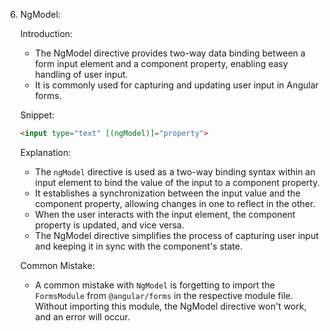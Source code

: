 6. NgModel:

   Introduction:
   - The NgModel directive provides two-way data binding between a form input element and a component property, enabling easy handling of user input.
   - It is commonly used for capturing and updating user input in Angular forms.

   Snippet:
   ```html
   <input type="text" [(ngModel)]="property">
   ```

   Explanation:
   - The `ngModel` directive is used as a two-way binding syntax within an input element to bind the value of the input to a component property.
   - It establishes a synchronization between the input value and the component property, allowing changes in one to reflect in the other.
   - When the user interacts with the input element, the component property is updated, and vice versa.
   - The NgModel directive simplifies the process of capturing user input and keeping it in sync with the component's state.

   Common Mistake:
   - A common mistake with `NgModel` is forgetting to import the `FormsModule` from `@angular/forms` in the respective module file. Without importing this module, the NgModel directive won't work, and an error will occur.
